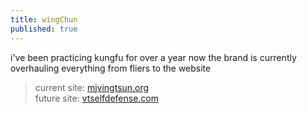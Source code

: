 ```yaml
---
title: wingChun
published: true
---
```

i&#39;ve been practicing kungfu for over a year now 
the brand is currently overhauling everything 
from fliers to the website

> current site:  [mjvingtsun.org](http://mjvingtsun.org/)  
> future site:  [vtselfdefense.com](http://vtselfdefense.com/)  